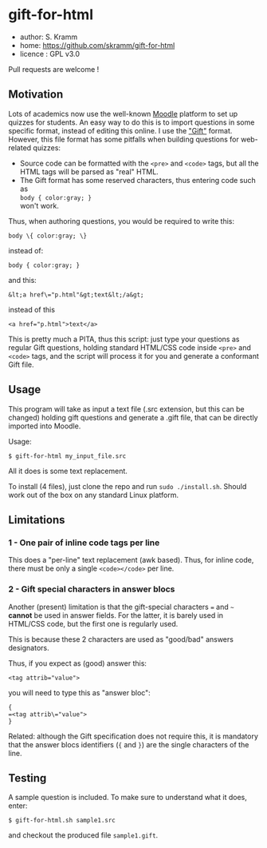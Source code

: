 # gift-for-html

 * author: S. Kramm
 * home: https://github.com/skramm/gift-for-html
 * licence : GPL v3.0

Pull requests are welcome !

## Motivation

Lots of academics now use the well-known [Moodle](https://en.wikipedia.org/wiki/Moodle) platform to set up quizzes for students.
An easy way to do this is to import questions in some specific format, instead of editing this online.
I use the ["Gift"](https://docs.moodle.org/38/en/GIFT_format)
format.
However, this file format has some pitfalls when building questions for web-related quizzes:
 * Source code can be formatted with the `<pre>` and `<code>` tags, but all the HTML tags will be parsed as "real" HTML.
 * The Gift format has some reserved characters, thus entering code such as<br>
`body { color:gray; }`<br>
won't work.

Thus, when authoring questions, you would be required to write this:
```
body \{ color:gray; \}
```
instead of:
```
body { color:gray; }
```
and this:
```
&lt;a href\="p.html"&gt;text&lt;/a&gt;
```
instead of this
```
<a href="p.html">text</a>
```

This is pretty much a PITA, thus this script:
just type your questions as regular Gift questions, holding standard HTML/CSS code inside `<pre>` and `<code>` tags, and the script will process it for you and generate a conformant Gift file.

## Usage
This program will take as input a text file (.src extension, but this can be changed)
holding gift questions
and generate a .gift file, that can be directly imported into Moodle.

Usage:
```
$ gift-for-html my_input_file.src
```

All it does is some text replacement.

To install (4 files), just clone the repo and run `sudo ./install.sh`.
Should work out of the box on any standard Linux platform.

## Limitations

### 1 - One pair of inline code tags per line
This does a "per-line" text replacement (awk based).
Thus, for inline code, there must be only a single `<code></code>` per line.

### 2 - Gift special characters in answer blocs
Another (present) limitation is that the gift-special characters `=` and `~` **cannot** be used in answer fields.
For the latter, it is barely used in HTML/CSS code, but the first one is regularly used.

This is because these 2 characters are used as "good/bad" answers designators.

Thus, if you expect as (good) answer this:
```
<tag attrib="value">
```
you will need to type this as "answer bloc":
```
{
=<tag attrib\="value">
}
```

Related: although the Gift specification does not require this, it is mandatory that the answer blocs identifiers (`{` and `}`) are the single characters of the line.

## Testing

A sample question is included.
To make sure to understand what it does, enter:
```
$ gift-for-html.sh sample1.src
```
and checkout the produced file `sample1.gift`.
